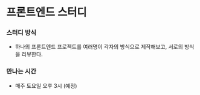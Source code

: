 # 프론트엔드 스터디

### 스터디 방식
- 하나의 프론트엔드 프로젝트를 여러명이 각자의 방식으로 제작해보고, 서로의 방식을 리뷰한다.
### 만나는 시간
- 매주 토요일 오후 3시 (예정)
